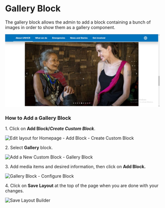 # Gallery Block

The gallery block allows the admin to add a block containing a bunch of images in order to show them as a gallery component.

![Gallery Block](<../../../../.gitbook/assets/chrome_oekRrKJm6a (1).jpg>)

### How to Add a Gallery Block <a href="#how-to-add-a-media-block" id="how-to-add-a-media-block"></a>

1\. Click on **Add Block/**_**Create Custom Block**_.

![Edit layout for Homepage - Add Block - Create Custom Block](https://869398115-files.gitbook.io/~/files/v0/b/gitbook-x-prod.appspot.com/o/spaces%2F-LMp_PWjEdZQrVE520s3%2Fuploads%2F1imSwmFVz4ekzIjydKB5%2FEdit%20layout%20for%20Homepage%20_%20Add%20Block%20-%20Create%20Custom%20Block.png?alt=media\&token=1061f961-5e2d-43de-a1fc-93c984e003c0)

2\. Select **Gallery** block.

![Add a New Custom Block - Gallery Block](https://1248377064-files.gitbook.io/~/files/v0/b/gitbook-x-prod.appspot.com/o/spaces%2F8luXzPWcw7psIQGFGhFR%2Fuploads%2FVTZPtMplWsisSMflNhmY%2Fimage.png?alt=media\&token=3171af15-8814-41da-935a-2fa015f281ee)

3\. Add media items and desired information, then click on **Add Block.**

![Gallery Block - Configure Block](https://1248377064-files.gitbook.io/~/files/v0/b/gitbook-x-prod.appspot.com/o/spaces%2F8luXzPWcw7psIQGFGhFR%2Fuploads%2FCQpvRXT3L5aPuLcOKWDt%2Fimage.png?alt=media\&token=565e6573-3827-41b8-8f5a-85fbc8caa90c)

4\. Click on **Save Layout** at the top of the page when you are done with your changes.

![Save Layout Builder](https://869398115-files.gitbook.io/~/files/v0/b/gitbook-x-prod.appspot.com/o/spaces%2F-LMp_PWjEdZQrVE520s3%2Fuploads%2FGIhytVWm1Sz2YuALd5iP%2FEdit%20layout%20for%20Homepage%20_%20Save%20Layout.png?alt=media\&token=71ec9038-cfaf-449d-ad8a-b3ba8c16692e)
